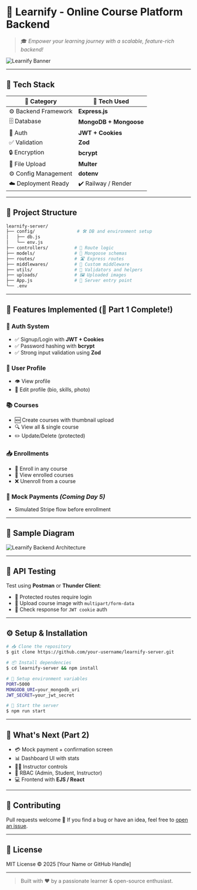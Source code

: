 # 🌟 Learnify - Online Course Platform Backend

> 🎓 *Empower your learning journey with a scalable, feature-rich backend!*

![Learnify Banner](https://img.shields.io/badge/Learnify-Online--Course--Backend-blueviolet?style=for-the-badge\&logo=server)

---

## 🚀 Tech Stack

| 🧱 Category          | 🚀 Tech Used           |
| -------------------- | ---------------------- |
| ⚙️ Backend Framework | **Express.js**         |
| 🗄️ Database         | **MongoDB + Mongoose** |
| 🔐 Auth              | **JWT + Cookies**      |
| ✅ Validation         | **Zod**                |
| 🔒 Encryption        | **bcrypt**             |
| 📁 File Upload       | **Multer**             |
| ⚙️ Config Management | **dotenv**             |
| ☁️ Deployment Ready  | ✔️ Railway / Render    |

---

## 🧠 Project Structure

```bash
learnify-server/
├── config/                # 🛠️ DB and environment setup
│   ├── db.js
│   └── env.js
├── controllers/          # 🎯 Route logic
├── models/               # 🧬 Mongoose schemas
├── routes/               # 🛣️ Express routes
├── middlewares/          # 🧱 Custom middleware
├── utils/                # 🧪 Validators and helpers
├── uploads/              # 🖼️ Uploaded images
├── App.js                # 🚀 Server entry point
└── .env
```

---

## 🔐 Features Implemented (🚀 Part 1 Complete!)

### 🔑 Auth System

* ✅ Signup/Login with **JWT + Cookies**
* ✅ Password hashing with **bcrypt**
* ✅ Strong input validation using **Zod**

### 👤 User Profile

* 👁️ View profile
* 📝 Edit profile (bio, skills, photo)

### 📚 Courses

* 🆕 Create courses with thumbnail upload
* 🔍 View all & single course
* ✏️ Update/Delete (protected)

### 📥 Enrollments

* 🚀 Enroll in any course
* 📘 View enrolled courses
* ❌ Unenroll from a course

### 💸 Mock Payments *(Coming Day 5)*

* Simulated Stripe flow before enrollment

---

## 🎨 Sample Diagram

![Learnify Backend Architecture](./assets/learnify-backend-arch.svg)

---

## 🧪 API Testing

Test using **Postman** or **Thunder Client**:

* 🔐 Protected routes require login
* 📸 Upload course image with `multipart/form-data`
* 🧾 Check response for `JWT cookie` auth

---

## ⚙️ Setup & Installation

```bash
# 📥 Clone the repository
$ git clone https://github.com/your-username/learnify-server.git

# 📦 Install dependencies
$ cd learnify-server && npm install

# 🧬 Setup environment variables
PORT=5000
MONGODB_URI=your_mongodb_uri
JWT_SECRET=your_jwt_secret

# 🚀 Start the server
$ npm run start
```

---

## 🔮 What's Next (Part 2)

* 💳 Mock payment + confirmation screen
* 📊 Dashboard UI with stats
* 🧑‍🏫 Instructor controls
* 👮 RBAC (Admin, Student, Instructor)
* 💻 Frontend with **EJS / React**

---

## 🤝 Contributing

Pull requests welcome 🙌
If you find a bug or have an idea, feel free to [open an issue](https://github.com/your-username/learnify-server/issues).

---

## 📄 License

MIT License © 2025 \[Your Name or GitHub Handle]

---

> Built with ❤️ by a passionate learner & open-source enthusiast.
